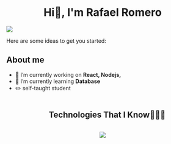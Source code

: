<div align="center">
  <h1 aling="center">Hi👋, I'm Rafael Romero </h1>
</div>
<img src="[https://imgur.com/a/h4H81Yh.png](https://imgur.com/gallery/banner-from-github-h4H81Yh)">


Here are some ideas to get you started:
## About me
- 🔭 I’m currently working on **React, Nodejs,**
- 🌱 I’m currently learning **Database**
- ✏️ self-taught student


<div id="user-content-toc">
  <ul align="center">
    <summary><h2 style="display: inline-block">Technologies That I Know👨🏻‍💻</h2></summary>
  </ul>
</div>

<p align="center">
   <a href="https://skillicons.dev">
    <img src="https://skillicons.dev/icons?i=html,css,js,tailwind,ts,electron,nodejs,py" />
  </a>
</p>
